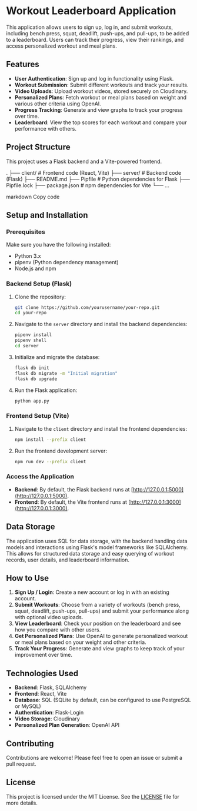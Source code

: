 # Workout Leaderboard Application

This application allows users to sign up, log in, and submit workouts, including bench press, squat, deadlift, push-ups, and pull-ups, to be added to a leaderboard. Users can track their progress, view their rankings, and access personalized workout and meal plans.

## Features

- **User Authentication**: Sign up and log in functionality using Flask.
- **Workout Submission**: Submit different workouts and track your results.
- **Video Uploads**: Upload workout videos, stored securely on Cloudinary.
- **Personalized Plans**: Fetch workout or meal plans based on weight and various other criteria using OpenAI.
- **Progress Tracking**: Generate and view graphs to track your progress over time.
- **Leaderboard**: View the top scores for each workout and compare your performance with others.

## Project Structure

This project uses a Flask backend and a Vite-powered frontend.

. ├── client/ # Frontend code (React, Vite) ├── server/ # Backend code (Flask) ├── README.md ├── Pipfile # Python dependencies for Flask ├── Pipfile.lock ├── package.json # npm dependencies for Vite └── ...

markdown
Copy code

## Setup and Installation

### Prerequisites

Make sure you have the following installed:

- Python 3.x
- pipenv (Python dependency management)
- Node.js and npm

### Backend Setup (Flask)

1. Clone the repository:

    ```bash
    git clone https://github.com/yourusername/your-repo.git
    cd your-repo
    ```

2. Navigate to the `server` directory and install the backend dependencies:

    ```bash
    pipenv install
    pipenv shell
    cd server
    ```

3. Initialize and migrate the database:

    ```bash
    flask db init
    flask db migrate -m "Initial migration"
    flask db upgrade
    ```

4. Run the Flask application:

    ```bash
    python app.py
    ```

### Frontend Setup (Vite)

1. Navigate to the `client` directory and install the frontend dependencies:

    ```bash
    npm install --prefix client
    ```

2. Run the frontend development server:

    ```bash
    npm run dev --prefix client
    ```

### Access the Application

- **Backend**: By default, the Flask backend runs at [http://127.0.0.1:5000](http://127.0.0.1:5000).
- **Frontend**: By default, the Vite frontend runs at [http://127.0.0.1:3000](http://127.0.0.1:3000).

## Data Storage

The application uses SQL for data storage, with the backend handling data models and interactions using Flask's model frameworks like SQLAlchemy. This allows for structured data storage and easy querying of workout records, user details, and leaderboard information.

## How to Use

1. **Sign Up / Login**: Create a new account or log in with an existing account.
2. **Submit Workouts**: Choose from a variety of workouts (bench press, squat, deadlift, push-ups, pull-ups) and submit your performance along with optional video uploads.
3. **View Leaderboard**: Check your position on the leaderboard and see how you compare with other users.
4. **Get Personalized Plans**: Use OpenAI to generate personalized workout or meal plans based on your weight and other criteria.
5. **Track Your Progress**: Generate and view graphs to keep track of your improvement over time.

## Technologies Used

- **Backend**: Flask, SQLAlchemy
- **Frontend**: React, Vite
- **Database**: SQL (SQLite by default, can be configured to use PostgreSQL or MySQL)
- **Authentication**: Flask-Login
- **Video Storage**: Cloudinary
- **Personalized Plan Generation**: OpenAI API

## Contributing

Contributions are welcome! Please feel free to open an issue or submit a pull request.

## License

This project is licensed under the MIT License. See the [LICENSE](LICENSE) file for more details.